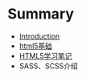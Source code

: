 # Summary

* [Introduction](README.md)
* [html5基础](chapter1.md)
* [HTML5学习笔记](html.md)
* SASS、SCSS介绍

